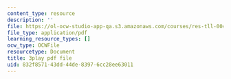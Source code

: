 ```yaml
---
content_type: resource
description: ''
file: https://ol-ocw-studio-app-qa.s3.amazonaws.com/courses/res-tll-004-stem-concept-videos-fall-2013/832f857143dd44de83976cc28ee63011_870y6GUKbwc.pdf
file_type: application/pdf
learning_resource_types: []
ocw_type: OCWFile
resourcetype: Document
title: 3play pdf file
uid: 832f8571-43dd-44de-8397-6cc28ee63011
---
```

